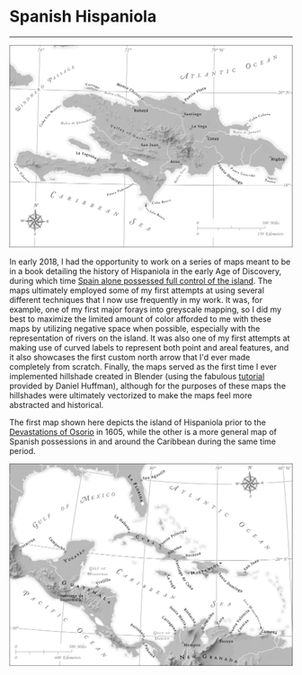 # Spanish Hispaniola
---

<a href="../../img/hispaniola.jpg"><img class="feature_full" src="../../img/hispaniola.jpg" alt=""></a>

In early 2018, I had the opportunity to work on a series of maps meant to be in a book detailing the history of Hispaniola in the early Age of Discovery, during which time [Spain alone possessed full control of the island](https://en.wikipedia.org/wiki/Captaincy_General_of_Santo_Domingo). The maps ultimately employed some of my first attempts at using several different techniques that I now use frequently in my work. It was, for example, one of my first major forays into greyscale mapping, so I did my best to maximize the limited amount of color afforded to me with these maps by utilizing negative space when possible, especially with the representation of rivers on the island. It was also one of my first attempts at making use of curved labels to represent both point and areal features, and it also showcases the first custom north arrow that I'd ever made completely from scratch. Finally, the maps served as the first time I ever implemented hillshade created in Blender (using the fabulous [tutorial](https://somethingaboutmaps.wordpress.com/2017/11/16/creating-shaded-relief-in-blender/) provided by Daniel Huffman), although for the purposes of these maps the hillshades were ultimately vectorized to make the maps feel more abstracted and historical.

The first map shown here depicts the island of Hispaniola prior to the [Devastations of Osorio](https://en.wikipedia.org/wiki/Devastations_of_Osorio) in 1605, while the other is a more general map of Spanish possessions in and around the Caribbean during the same time period.

<a href="../../img/caribbean.jpg"><img class="feature_full" src="../../img/caribbean.jpg" alt=""></a>